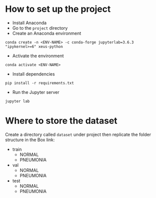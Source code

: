 # How to set up the project
- Install Anaconda
- Go to the `project` directory
- Create an Anaconda environment
```
conda create -n <ENV-NAME> -c conda-forge jupyterlab=3.6.3 "ipykernel>=6" xeus-python
```
- Activate the environment
```
conda activate <ENV-NAME>
```
- Install dependencies
```
pip install -r requirements.txt
```
- Run the Jupyter server
```
jupyter lab
```

# Where to store the dataset
Create a directory called `dataset` under project then replicate the folder structure in the Box link:
- train
  - NORMAL
  - PNEUMONIA
- val
  - NORMAL
  - PNEUMONIA
- test
  - NORMAL
  - PNEUMONIA